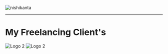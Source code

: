 ![nishikanta](https://github.com/NishikantaRay/NishikantaRay/assets/62615392/74e2a830-c462-41a8-ad01-4b96d3bbd752)
<hr>
<h1>My Freelancing Client's</h1>
<img src="https://github.com/NishikantaRay/NishikantaRay/assets/62615392/1e785d99-7766-4513-852c-cb51751b5f61" alt="Logo 2" >
<img src="https://github.com/NishikantaRay/NishikantaRay/assets/62615392/b14196db-9ce7-41af-91c9-f4a6e19380f5" alt="Logo 2" >




